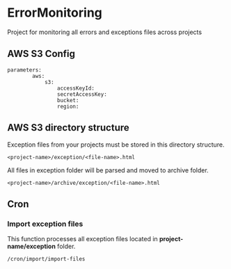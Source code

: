 ErrorMonitoring
===============

Project for monitoring all errors and exceptions files across projects

## AWS S3 Config
```
parameters:
        aws:
		    s3:
			    accessKeyId: 
			    secretAccessKey:
			    bucket:
			    region:
```
## AWS S3 directory structure
Exception files from your projects must be stored in this directory structure.
```
<project-name>/exception/<file-name>.html
```
All files in exception folder will be parsed and moved to archive folder.
```
<project-name>/archive/exception/<file-name>.html
```

## Cron
### Import exception files
This function processes all exception files located in  **project-name/exception** folder. 
```
/cron/import/import-files
```